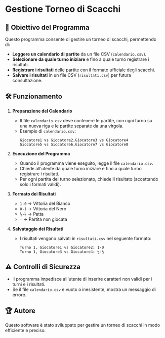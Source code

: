 # Gestione Torneo di Scacchi

## 📌 Obiettivo del Programma
Questo programma consente di gestire un torneo di scacchi, permettendo di:
- **Leggere un calendario di partite** da un file CSV (`calendario.csv`).
- **Selezionare da quale turno iniziare** e fino a quale turno registrare i risultati.
- **Registrare i risultati** delle partite con il formato ufficiale degli scacchi.
- **Salvare i risultati** in un file CSV (`risultati.csv`) per futura consultazione.

## 🛠️ Funzionamento

1. **Preparazione del Calendario**  
   - Il file `calendario.csv` deve contenere le partite, con ogni turno su una nuova riga e le partite separate da una virgola.  
   - Esempio di `calendario.csv`:
     ```
     Giocatore1 vs Giocatore2,Giocatore3 vs Giocatore4
     Giocatore5 vs Giocatore6,Giocatore7 vs Giocatore8
     ```

2. **Esecuzione del Programma**
   - Quando il programma viene eseguito, legge il file `calendario.csv`.
   - Chiede all'utente da quale turno iniziare e fino a quale turno registrare i risultati.
   - Per ogni partita del turno selezionato, chiede il risultato (accettando solo i formati validi).

3. **Formato dei Risultati**
   - `1-0` → Vittoria del Bianco  
   - `0-1` → Vittoria del Nero  
   - `½-½` → Patta  
   - `-` → Partita non giocata  

4. **Salvataggio dei Risultati**
   - I risultati vengono salvati in `risultati.csv` nel seguente formato:
     ```
     Turno 1, Giocatore1 vs Giocatore2: 1-0
     Turno 1, Giocatore3 vs Giocatore4: ½-½
     ```

## ⚠️ Controlli di Sicurezza
- Il programma impedisce all'utente di inserire caratteri non validi per i turni e i risultati.
- Se il file `calendario.csv` è vuoto o inesistente, mostra un messaggio di errore.

## 🏆 Autore
Questo software è stato sviluppato per gestire un torneo di scacchi in modo efficiente e preciso.

